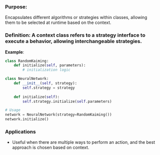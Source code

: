 ### Purpose: 
Encapsulates different algorithms or strategies within classes, allowing them to be selected at runtime based on the context.

### Definition: A context class refers to a strategy interface to execute a behavior, allowing interchangeable strategies.

**Example**:
```python
class RandomKaiming:
    def initialize(self, parameters):
        # initialization logic

class NeuralNetwork:
    def __init__(self, strategy):
        self.strategy = strategy
    
    def initialize(self):
        self.strategy.initialize(self.parameters)

# Usage
network = NeuralNetwork(strategy=RandomKaiming())
network.initialize()
```

### Applications
- Useful when there are multiple ways to perform an action, and the best approach is chosen based on context.